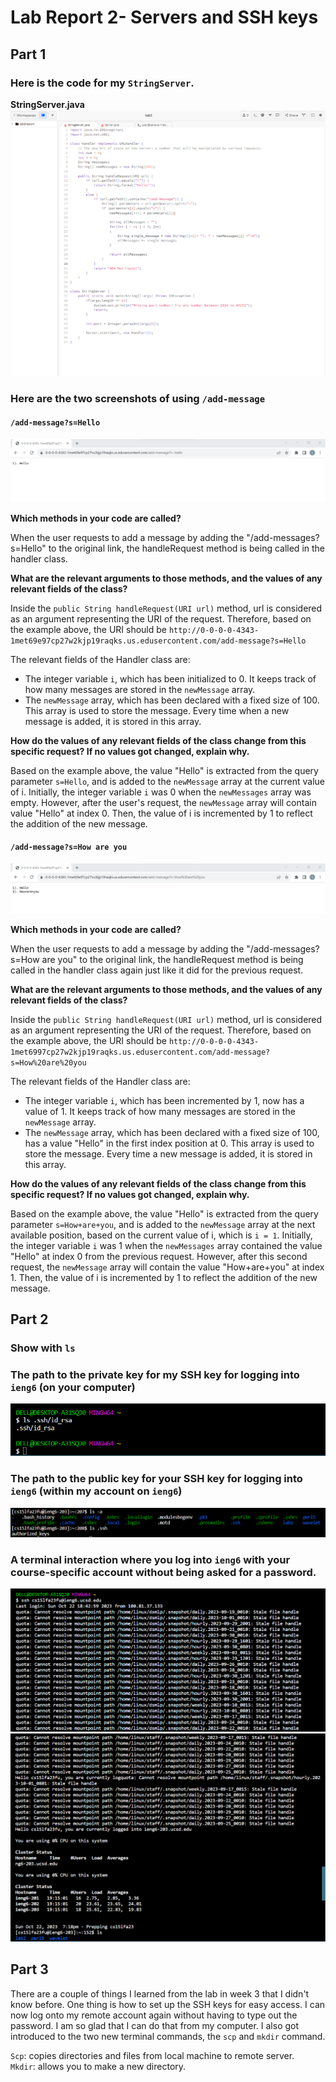 # Lab Report 2- Servers and SSH keys

## Part 1
### Here is the code for my ```StringServer```.

**StringServer.java**
![Image](code.png)

### Here are the two screenshots of using ```/add-message```

#### ```/add-message?s=Hello```
![Image](add-message(1).png)

**Which methods in your code are called?**<be>

When the user requests to add a message by adding the "/add-messages?s=Hello" to the original link, the handleRequest method is being called in the handler class. 

**What are the relevant arguments to those methods, and the values of any relevant fields of the class?**

Inside the ```public String handleRequest(URI url)``` method, url is considered as an argument representing the URI of the request. Therefore, based on the example above, the URI should be ```http://0-0-0-0-4343-1met69e97cp27w2kjp19raqks.us.edusercontent.com/add-message?s=Hello```

The relevant fields of the Handler class are: 
* The integer variable ```i```, which has been initialized to 0. It keeps track of how many messages are stored in the ```newMessage``` array.
* The ```newMessage``` array, which has been declared with a fixed size of 100. This array is used to store the message. Every time when a new message is added, it is stored in this array. 

**How do the values of any relevant fields of the class change from this specific request? If no values got changed, explain why.**

Based on the example above, the value "Hello" is extracted from the query parameter ```s=Hello```, and is added to the ```newMessage``` array at the current value of i. Initially, the integer variable ```i``` was 0 when the ```newMessages``` array was empty. However, after the user's request, the ```newMessage``` array will contain value "Hello" at index 0. Then, the value of i is incremented by 1 to reflect the addition of the new message. 


#### ```/add-message?s=How are you```
![Image](add-message(2).png)

**Which methods in your code are called?**<be>

When the user requests to add a message by adding the "/add-messages?s=How are you" to the original link, the handleRequest method is being called in the handler class again just like it did for the previous request. 

**What are the relevant arguments to those methods, and the values of any relevant fields of the class?**

Inside the ```public String handleRequest(URI url)``` method, url is considered as an argument representing the URI of the request. Therefore, based on the example above, the URI should be ```http://0-0-0-0-4343-1met6997cp27w2kjp19raqks.us.edusercontent.com/add-message?s=How%20are%20you```

The relevant fields of the Handler class are: 
* The integer variable ```i```, which has been incremented by 1, now has a value of 1. It keeps track of how many messages are stored in the ```newMessage``` array.
* The ```newMessage``` array, which has been declared with a fixed size of 100, has a value "Hello" in the first index position at 0. This array is used to store the message. Every time a new message is added, it is stored in this array. 

**How do the values of any relevant fields of the class change from this specific request? If no values got changed, explain why.**

Based on the example above, the value "Hello" is extracted from the query parameter ```s=How+are+you```, and is added to the ```newMessage``` array at the next available position, based on the current value of i, which is ```i = 1```. Initially, the integer variable ```i``` was 1 when the ```newMessages``` array contained the value "Hello" at index 0 from the previous request. However, after this second request, the ```newMessage``` array will contain the value "How+are+you" at index 1. Then, the value of i is incremented by 1 to reflect the addition of the new message. 



## Part 2

### Show with ```ls```
### The path to the private key for my SSH key for logging into ```ieng6``` (on your computer)
![Image](path.pub.png)

### The path to the public key for your SSH key for logging into ```ieng6``` (within my account on ```ieng6```)
![Image](path.private.png)

### A terminal interaction where you log into ```ieng6``` with your course-specific account without being asked for a password.
![Image](part2(3-1).png)
![Image](part2(3-2).png)
## Part 3
There are a couple of things I learned from the lab in week 3 that I didn't know before. One thing is how to set up the SSH keys for easy access. I can now log onto my remote account again without having to type out the password. I am so glad that I can do that from my computer. I also got introduced to the two new terminal commands, the ```scp``` and ```mkdir``` command. 

```Scp```: copies directories and files from local machine to remote server.<br>
```Mkdir```: allows you to make a new directory.<br>

